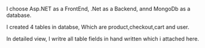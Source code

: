 I choose Asp.NET as a FrontEnd, .Net as a Backend, annd MongoDb as a  database.

I created 4 tables in databse, Which are product,checkout,cart and user.

In detailed view, I writre all table fields in hand written which i attached here.
